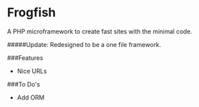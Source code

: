 Frogfish
============

A PHP microframework to create fast sites with the minimal code.

#####Update: Redesigned to be a one file framework.

###Features
* Nice URLs


###To Do's

* Add ORM